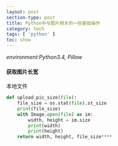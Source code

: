 ```yaml
---
layout: post
section-type: post
title: Python中与图片相关的一些基础操作
category: tech
tags: [ 'python' ]
toc: show
---
```


_environment:Python3.4, Pillow_

#### 获取图片长宽

本地文件

```python
def upload_pic_size(file):
    file_size = os.stat(file).st_size
    print(file_size)
    with Image.open(file) as im:
        width, height = im.size
        print(width)
        print(height)
    return width, height, file_size****
```
